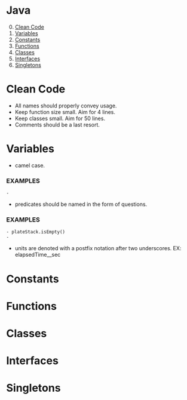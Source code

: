 # Java

0. [Clean Code](#cleancode)
1. [Variables](#variables)
2. [Constants](#constants)
3. [Functions](#functions)
4. [Classes](#classes)
5. [Interfaces](#interfaces)
6. [Singletons](#singletons)

# Clean Code
  - All names should properly convey usage.
  - Keep function size small. Aim for 4 lines.
  - Keep classes small. Aim for 50 lines.
  - Comments should be a last resort.

# Variables
  - camel case. 
  ### EXAMPLES
    - 
  - predicates should be named in the form of questions. 
  ### EXAMPLES
    - plateStack.isEmpty()
    - 
  - units are denoted with a postfix notation after two underscores. EX: elapsedTime__sec

# Constants

# Functions

# Classes

# Interfaces

# Singletons
